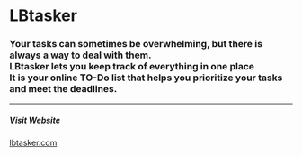 <h1><strong>LBtasker</strong></h1>
<h3>Your tasks can sometimes be overwhelming, but there is always a way to deal with them.<br>
LBtasker lets you keep track of everything in one place<br>
It is your online TO-Do list that helps you prioritize your tasks and meet the deadlines.</h3>
<hr>
<strong><h5>Visit Website</h5></strong><a href="http://lbtasker.com">lbtasker.com</a><br>
